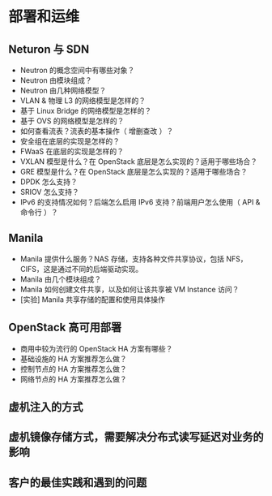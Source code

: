 # 部署和运维

## Neturon 与 SDN

- Neutron 的概念空间中有哪些对象？
- Neutron 由模块组成？
- Neutron 由几种网络模型？
- VLAN & 物理 L3 的网络模型是怎样的？
- 基于 Linux Bridge 的网络模型是怎样的？
- 基于 OVS 的网络模型是怎样的？
- 如何查看流表？流表的基本操作（ 增删查改 ）？
- 安全组在底层的实现是怎样的？
- FWaaS 在底层的实现是怎样的？
- VXLAN 模型是什么？在 OpenStack 底层是怎么实现的？适用于哪些场合？
- GRE 模型是什么？在 OpenStack 底层是怎么实现的？适用于哪些场合？
- DPDK 怎么支持？
- SRIOV 怎么支持？
- IPv6 的支持情况如何？后端怎么启用 IPv6 支持？前端用户怎么使用（ API & 命令行 ）？

## Manila

- Manila 提供什么服务？NAS 存储，支持各种文件共享协议，包括 NFS，CIFS，这是通过不同的后端驱动实现。
- Manila 由几个模块组成？
- Manila 如何创建文件共享，以及如何让该共享被 VM Instance 访问？
- [实验] Manila 共享存储的配置和使用具体操作

## OpenStack 高可用部署

- 商用中较为流行的 OpenStack HA 方案有哪些？
- 基础设施的 HA 方案推荐怎么做？
- 控制节点的 HA 方案推荐怎么做？
- 网络节点的 HA 方案推荐怎么做？

## 虚机注入的方式

## 虚机镜像存储方式，需要解决分布式读写延迟对业务的影响

## 客户的最佳实践和遇到的问题


